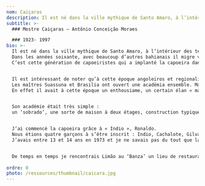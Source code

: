 ```yaml
---
nom: Caiçaras
description: Il est né dans la ville mythique de Santo Amaro, à l’intérieur des terres bahianaises, lieu traditionnel des grandes capoeiras.
subtitle: >-
  ### Mestre Caiçaras – Antônio Conceição Moraes

  ### 1923- 1997
bio: >-
  Il est né dans la ville mythique de Santo Amaro, à l’intérieur des terres bahianaises, lieu traditionnel des grandes capoeiras. Il était disciple de maître Caiçaras. Petit, il vendait des citrons « limão » dans les marchés de Salvador et après il filait voir les rodas de maître Caiçaras ainsi que celles d’autres maîtres dans le terreiro.
  Dans les années soixante, avec beaucoup d’autres bahianais il migre vers le sud du Brésil. São Paulo était l’état qui a le plus accueilli cet exode où des milliers de « nordestinos » (gens du Nord-est du Brésil) ont migré vers des régions plus riches dans l’espoir d’avoir une meilleure condition de vie.
  C’est cette génération de capoeiristes qui a implanté la capoeira dans le capital paulistana. Mâitre Ananias l’un de plus vieux maître toujours en vie, Maître Brasilia, Suassuna, Dirceu, Pinatti, Paulo Gomes, Joel, Silvestre (frére adoptif de Limão), Natanael sont quelques-uns des maîtres qui ont implanté la capoeira à São Paulo.


  Il est intéressant de noter qu’à cette époque angoleiros et regionalistes travaillaient ensemble.
  Les maîtres Suassuna et Brasilia ont ouvert une académia ensemble. Maître Limão et Pinnatti ont également en 1969 ouvert l’Associação de Capoeira São Bento Pequeno.
  En effet il avait à cette époque un enthousiame, un certain élan « magique » de pouvoir créer et réaliser après tants d’années d’interdicton et marginalisation de la capoeira. Ce moment allait durer peu: en 1964 le coup d’état perpétré par les militaires brésiliens, ensouflé par la politique du ‘big stick’ américain, a implanté une grosse répression dans tout le pays. La presse, les libertés individuels et politiques ont été poursuivis, la dictature s »est installé et les rodas de rue ont été de nouveau interdites. C’est dans ce contexte que j’ai commencé à pratiquer la capoeira avec mâitre Limão dans son académie à São Paulo dans le quartier de Santo Amaro. (Ne pas confondre avec la ville où il est né, qui a le même nom)


  Son académie était très simple :
  un ‘sobrado’, une sorte de maison à deux étages, construction typique du début du XXe siècle. L’entrée donnait sur la rue et une escalier nous amenait directement dans le lieu d’entraînement. La première salle était reservée pour la musculation. Un deuxième espace à coté de cette salle était réservé à la roda, avec un cercle peint au sol. Il y avait encore un troisième espace destiné à l’entraînement avec trois petits cercles disposés au sol comme un triangle à l’envers. Ceci était conçu pour faciliter le travail de la “ginga”.


  J’ai commencé la capoeira grâce à « Indio », Ronaldo.
  Nous étions quatre garçons à s’être inscrit : Indio, Cachalote, Gilvan et moi.
  J’avais entre 13 et 14 ans en 1973 et je ne savais pas du tout que la capoeira allait faire partie de ma vie au mois pour les trente années à venir. Je ne savais pas qui était vraiment Maître Limão, je ne connaissait pas sa célébrité ni son parcours d’angoleiro issue directement de la lignée bahianaise, de la génération d’or de la capoeira angola. Je ne connaissais pas non plus l’existence d’une autre capoeira et tous les enjeus historiques et politiques qui existait autour de ces deux styles.


  De temps en temps je rencontrais Limão au ‘Banza’ un lieu de restauration rapide dans le quartier du vieux Brooklin, zone sud de São Paulo. Il était toujours très calme, souriant, drôle à l’intérieur de son ‘poncho’ mexicain. Un jour j’ai appris qu’il était mort assassiné à l’intérieur de Bahia sa terre natale. Un coup de couteau a mis fin à ses jour. C’étai la fin d’un grand personnage de la capoeira. J’ai eu la chance de passé environ deux ans à ses cotés. Merci Maître Limão.
  
ordre: 0
photo: /ressources/thumbnail/caicara.jpg
---
```

